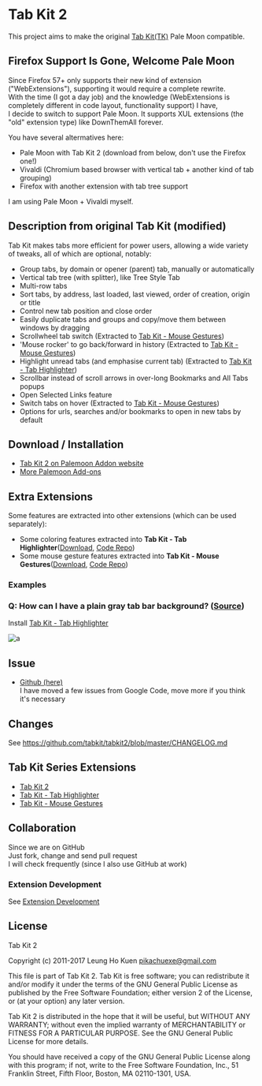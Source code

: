 # Tab Kit 2

This project aims to make the original [Tab Kit(TK)](https://addons.mozilla.org/en-us/firefox/addon/tab-kit/) Pale Moon compatible. 


## Firefox Support Is Gone, Welcome Pale Moon
Since Firefox 57+ only supports their new kind of extension ("WebExtensions"), supporting it would require a complete rewrite.  
With the time (I got a day job) and the knowledge (WebExtensions is completely different in code layout, functionality support) I have,  
I decide to switch to support Pale Moon. It supports XUL extensions (the "old" extension type) like DownThemAll forever.

You have several altermatives here:
- Pale Moon with Tab Kit 2 (download from below, don't use the Firefox one!)
- Vivaldi (Chromium based browser with vertical tab + another kind of tab grouping)
- Firefox with another extension with tab tree support

I am using Pale Moon + Vivaldi myself.


## Description from original Tab Kit (modified)
Tab Kit makes tabs more efficient for power users, allowing a wide variety of tweaks, all of which are optional, notably:

- Group tabs, by domain or opener (parent) tab, manually or automatically
- Vertical tab tree (with splitter), like Tree Style Tab
- Multi-row tabs
- Sort tabs, by address, last loaded, last viewed, order of creation, origin or title
- Control new tab position and close order
- Easily duplicate tabs and groups and copy/move them between windows by dragging
- Scrollwheel tab switch (Extracted to [Tab Kit - Mouse Gestures](https://github.com/tabkit/mouse-gestures))
- 'Mouse rocker' to go back/forward in history (Extracted to [Tab Kit - Mouse Gestures](https://github.com/tabkit/mouse-gestures))
- Highlight unread tabs (and emphasise current tab) (Extracted to [Tab Kit - Tab Highlighter](https://github.com/tabkit/tab-highlighter))
- Scrollbar instead of scroll arrows in over-long Bookmarks and All Tabs popups
- Open Selected Links feature
- Switch tabs on hover (Extracted to [Tab Kit - Mouse Gestures](https://github.com/tabkit/mouse-gestures))
- Options for urls, searches and/or bookmarks to open in new tabs by default


## Download / Installation
- [Tab Kit 2 on Palemoon Addon website](http://addons.palemoon.org/addon/tabkit2/)  
- [More Palemoon Add-ons](http://addons.palemoon.org/extensions/)  


## Extra Extensions

Some features are extracted into other extensions (which can be used separately):
- Some coloring features extracted into **Tab Kit - Tab Highlighter**([Download](http://addons.palemoon.org/addon/tabkit-tab-highlighter/), [Code Repo](https://github.com/tabkit/tab-highlighter))
- Some mouse gesture features extracted into **Tab Kit - Mouse Gestures**([Download](http://addons.palemoon.org/addon/tabkit-mouse-gestures/), [Code Repo](https://github.com/tabkit/mouse-gestures))

### Examples

### Q: How can I have a plain gray tab bar background? ([Source](https://github.com/tabkit/tabkit2/issues/142#issuecomment-379464167))

Install [Tab Kit - Tab Highlighter](https://github.com/tabkit/tab-highlighter)
  
![a](https://user-images.githubusercontent.com/1018543/40882958-1295bef6-6724-11e8-8bda-bd3c03efd83f.png)


## Issue
- [Github (here)](https://github.com/tabkit/tabkit2/issues)  
I have moved a few issues from Google Code, move more if you think it's necessary


## Changes
See https://github.com/tabkit/tabkit2/blob/master/CHANGELOG.md


## Tab Kit Series Extensions
- [Tab Kit 2](https://github.com/tabkit/tabkit2)
- [Tab Kit - Tab Highlighter](https://github.com/tabkit/tab-highlighter)
- [Tab Kit - Mouse Gestures](https://github.com/tabkit/mouse-gestures)


## Collaboration
Since we are on GitHub  
Just fork, change and send pull request  
I will check frequently (since I also use GitHub at work)  

### Extension Development
See [Extension Development](doc/extension_development.md)


## License

Tab Kit 2

Copyright (c) 2011-2017 Leung Ho Kuen <pikachuexe@gmail.com>

This file is part of Tab Kit 2.
Tab Kit is free software; you can redistribute it and/or
modify it under the terms of the GNU General Public License
as published by the Free Software Foundation; either version 2
of the License, or (at your option) any later version.

Tab Kit 2 is distributed in the hope that it will be useful,
but WITHOUT ANY WARRANTY; without even the implied warranty of
MERCHANTABILITY or FITNESS FOR A PARTICULAR PURPOSE.  See the
GNU General Public License for more details.

You should have received a copy of the GNU General Public License
along with this program; if not, write to the Free Software
Foundation, Inc., 51 Franklin Street, Fifth Floor, Boston, MA  02110-1301, USA.
